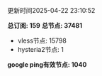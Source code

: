 更新时间2025-04-22 23:10:52

**总订阅: 159**
**总节点: 37481**
- vless节点: 15798
- hysteria2节点: 1

**google ping有效节点: 1040**
